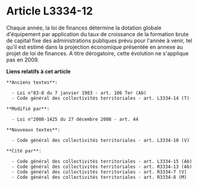 # Article L3334-12

Chaque année, la loi de finances détermine la dotation globale d'équipement par application du taux de croissance de la
formation brute de capital fixe des administrations publiques prévu pour l'année à venir, tel qu'il est estimé dans la
projection économique présentée en annexe au projet de loi de finances. A titre dérogatoire, cette évolution ne s'applique
pas en 2009.

**Liens relatifs à cet article**

	**Anciens textes**:

	  - Loi n°83-8 du 7 janvier 1983 - art. 106 Ter (Ab)
	  - Code général des collectivités territoriales - art. L3334-14 (T)

	**Modifié par**:

	  - Loi n°2008-1425 du 27 décembre 2008 - art. 44

	**Nouveaux textes**:

	  - Code général des collectivités territoriales - art. L3334-10 (V)

	**Cité par**:

	  - Code général des collectivités territoriales - art. L3334-15 (Ab)
	  - Code général des collectivités territoriales - art. R3334-13 (Ab)
	  - Code général des collectivités territoriales - art. R3334-7 (V)
	  - Code général des collectivités territoriales - art. R3334-8 (M)

